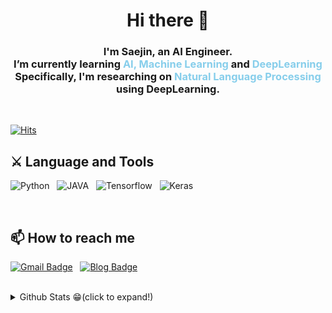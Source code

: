 <div align=center>
    <h1>Hi there 👋</h1>
    <h3>I'm Saejin, an AI Engineer. </br> I’m currently learning <span style="color:skyblue">AI, Machine Learning</span> and <span style="color:skyblue">DeepLearning</span> </br> Specifically, I'm researching on <span style="color:skyblue">Natural Language Processing</span> using DeepLearning.</h3>
</div>

</br>

[![Hits](https://hits.seeyoufarm.com/api/count/incr/badge.svg?url=https%3A%2F%2Fgithub.com%2Fsejin-k&count_bg=%2379C83D&title_bg=%23555555&icon=&icon_color=%23E7E7E7&title=hits&edge_flat=false)](https://hits.seeyoufarm.com)


## ⚔ Language and Tools

![Python](https://img.shields.io/badge/-Python-%233776AB?style=flat-square&logo=Python&logoColor=white) &nbsp; ![JAVA](https://img.shields.io/badge/-JAVA-%23007396?style=flat-square&logo=Java&logoColor=white) &nbsp; ![Tensorflow](https://img.shields.io/badge/-Tensorflow-%23FF6F00?style=flat-square&logo=Tensorflow&logoColor=white) &nbsp; ![Keras](https://img.shields.io/badge/-Keras-%23D00000?style=flat-square&logo=Keras&logoColor=white)

</br>

## 📫 How to reach me

[![Gmail Badge](https://img.shields.io/badge/Gmail-d14836?style=flat-square&logo=Gmail&logoColor=white&link=mailto:saejin7649@gmail.com)](mailto:saejin7649@gmail.com) &nbsp; [![Blog Badge](https://img.shields.io/badge/-blog-%23181717)](https://sj-star.tistory.com/)

</br>

<details>
<summary>Github Stats 😁(click to expand!)</summary>

[![Saejin's GitHub stats](https://github-readme-stats.vercel.app/api?username=sejin-k)](https://github.com/anuraghazra/github-readme-stats)

</details>